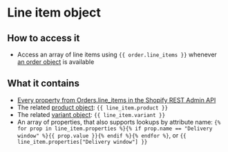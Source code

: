 # Line item object

## How to access it

* Access an array of line items using `{{ order.line_items }}` whenever [an order object](order-object.md) is available

## What it contains

* [Every property from Orders.line\_items in the Shopify REST Admin API](https://docs.usemechanic.com/article/400-the-line-item-object)
* The related [product object](product-object.md): `{{ line_item.product }}` 
* The related [variant object](variant-object.md): `{{ line_item.variant }}` 
* An array of properties, that also supports lookups by attribute name: `{% for prop in line_item.properties %}{% if prop.name == "Delivery window" %}{{ prop.value }}{% endif %}{% endfor %}`, or `{{ line_item.properties["Delivery window"] }}` 

